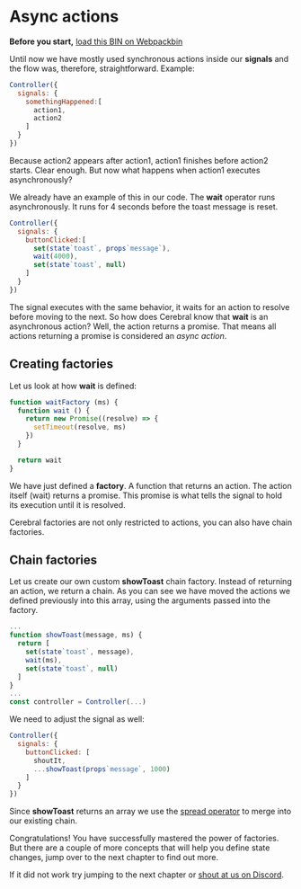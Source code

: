 # Async actions

**Before you start,** [load this BIN on Webpackbin](https://webpackbin-prod.firebaseapp.com/#/bins/-KdBPZwKFDQKkAcUqRte)

Until now we have mostly used synchronous actions inside our **signals** and the flow was, therefore, straightforward. Example:

```js
Controller({
  signals: {
    somethingHappened:[
      action1,
      action2
    ]
  }
})
```
Because action2 appears after action1, action1 finishes before action2 starts. Clear enough. But now what happens when action1 executes asynchronously?

We already have an example of this in our code. The **wait** operator runs asynchronously. It runs for 4 seconds before the toast message is reset.

```js
Controller({
  signals: {
    buttonClicked:[
      set(state`toast`, props`message`),
      wait(4000),
      set(state`toast`, null)
    ]
  }
})
```

The signal executes with the same behavior, it waits for an action to resolve before moving to the next. So how does Cerebral know that **wait** is an asynchronous action? Well, the action returns a promise. That means all actions returning a promise is considered an *async action*.

## Creating factories
Let us look at how **wait** is defined:

```js
function waitFactory (ms) {
  function wait () {
    return new Promise((resolve) => {
      setTimeout(resolve, ms)
    })
  }

  return wait
}
```

We have just defined a **factory**. A function that returns an action. The action itself (wait) returns a promise. This promise is what tells the signal to hold its execution until it is resolved.

Cerebral factories are not only restricted to actions, you can also have chain factories.

## Chain factories
Let us create our own custom **showToast** chain factory. Instead of returning an action, we return a chain. As you can see we have moved the actions we defined previously into this array, using the arguments passed into the factory.

```js
...
function showToast(message, ms) {
  return [
    set(state`toast`, message),
    wait(ms),
    set(state`toast`, null)
  ]
}
...
const controller = Controller(...)
```

We need to adjust the signal as well:
```js
Controller({
  signals: {
    buttonClicked: [
      shoutIt,
      ...showToast(props`message`, 1000)
    ]
  }
})
```

Since **showToast** returns an array we use the [spread operator](https://developer.mozilla.org/en-US/docs/Web/JavaScript/Reference/Operators/Spread_operator) to merge into our existing chain.

Congratulations! You have successfully mastered the power of factories. But there are a couple of more concepts that will help you define state changes, jump over to the next chapter to find out more.

If it did not work try jumping to the next chapter or [shout at us on Discord](https://discord.gg/0kIweV4bd2bwwsvH).
